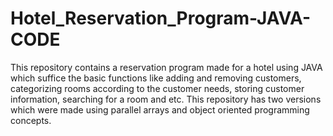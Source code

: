 # Hotel_Reservation_Program-JAVA-CODE
This repository contains a reservation program made for a hotel using JAVA which suffice the basic functions like adding and removing customers, categorizing rooms according to the customer needs, storing customer information, searching for a room and etc. This repository has two versions which were made using parallel arrays and object oriented programming concepts. 
